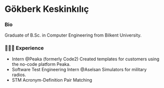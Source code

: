 # Gökberk Keskinkılıç

### Bio
Graduate of B.Sc. in Computer Engineering from Bilkent University.

### 👨🏻‍💻 Experience
- Intern @Peaka (formerly Code2)
    Created templates for customers using the no-code platform Peaka.
- Software Test Engineering Intern @Aselsan
    Simulators for military radios.
- STM
    Acronym-Definition Pair Matching
